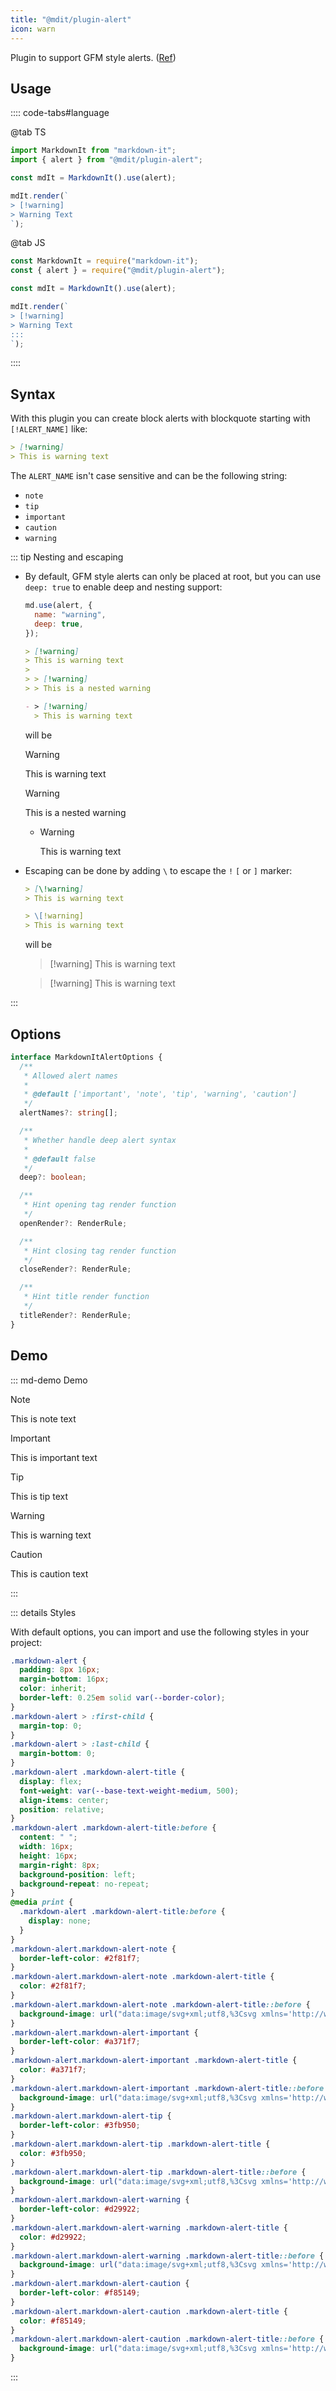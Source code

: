 ```yaml
---
title: "@mdit/plugin-alert"
icon: warn
---
```


Plugin to support GFM style alerts. ([Ref](https://github.com/orgs/community/discussions/16925))

<!-- more -->

## Usage

:::: code-tabs#language

@tab TS

```ts
import MarkdownIt from "markdown-it";
import { alert } from "@mdit/plugin-alert";

const mdIt = MarkdownIt().use(alert);

mdIt.render(`
> [!warning]
> Warning Text
`);
```

@tab JS

```js
const MarkdownIt = require("markdown-it");
const { alert } = require("@mdit/plugin-alert");

const mdIt = MarkdownIt().use(alert);

mdIt.render(`
> [!warning]
> Warning Text
:::
`);
```

::::

<!-- markdownlint-disable MD028 -->

## Syntax

With this plugin you can create block alerts with blockquote starting with `[!ALERT_NAME]` like:

```md
> [!warning]
> This is warning text
```

The `ALERT_NAME` isn't case sensitive and can be the following string:

- `note`
- `tip`
- `important`
- `caution`
- `warning`

::: tip Nesting and escaping

- By default, GFM style alerts can only be placed at root, but you can use `deep: true` to enable deep and nesting support:

  ```js
  md.use(alert, {
    name: "warning",
    deep: true,
  });
  ```

  ```md
  > [!warning]
  > This is warning text
  >
  > > [!warning]
  > > This is a nested warning

  - > [!warning]
    > This is warning text
  ```

  will be

  > [!warning]
  > This is warning text
  >
  > > [!warning]
  > > This is a nested warning

  - > [!warning]
    > This is warning text

- Escaping can be done by adding `\` to escape the `!` `[` or `]` marker:

  ```md
  > [\!warning]
  > This is warning text

  > \[!warning]
  > This is warning text
  ```

  will be

  > [\!warning]
  > This is warning text

  > \[!warning]
  > This is warning text

:::

## Options

```ts
interface MarkdownItAlertOptions {
  /**
   * Allowed alert names
   *
   * @default ['important', 'note', 'tip', 'warning', 'caution']
   */
  alertNames?: string[];

  /**
   * Whether handle deep alert syntax
   *
   * @default false
   */
  deep?: boolean;

  /**
   * Hint opening tag render function
   */
  openRender?: RenderRule;

  /**
   * Hint closing tag render function
   */
  closeRender?: RenderRule;

  /**
   * Hint title render function
   */
  titleRender?: RenderRule;
}
```

## Demo

::: md-demo Demo

> [!note]
> This is note text

> [!important]
> This is important text

> [!tip]
> This is tip text

> [!warning]
> This is warning text

> [!caution]
> This is caution text

:::

<!-- markdownlint-enable MD028 -->

::: details Styles

With default options, you can import and use the following styles in your project:

```css
.markdown-alert {
  padding: 8px 16px;
  margin-bottom: 16px;
  color: inherit;
  border-left: 0.25em solid var(--border-color);
}
.markdown-alert > :first-child {
  margin-top: 0;
}
.markdown-alert > :last-child {
  margin-bottom: 0;
}
.markdown-alert .markdown-alert-title {
  display: flex;
  font-weight: var(--base-text-weight-medium, 500);
  align-items: center;
  position: relative;
}
.markdown-alert .markdown-alert-title:before {
  content: " ";
  width: 16px;
  height: 16px;
  margin-right: 8px;
  background-position: left;
  background-repeat: no-repeat;
}
@media print {
  .markdown-alert .markdown-alert-title:before {
    display: none;
  }
}
.markdown-alert.markdown-alert-note {
  border-left-color: #2f81f7;
}
.markdown-alert.markdown-alert-note .markdown-alert-title {
  color: #2f81f7;
}
.markdown-alert.markdown-alert-note .markdown-alert-title::before {
  background-image: url("data:image/svg+xml;utf8,%3Csvg xmlns='http://www.w3.org/2000/svg' viewBox='0 0 16 16'%3E%3Cpath fill='%232f81f7' d='M0 8a8 8 0 1 1 16 0A8 8 0 0 1 0 8Zm8-6.5a6.5 6.5 0 1 0 0 13 6.5 6.5 0 0 0 0-13ZM6.5 7.75A.75.75 0 0 1 7.25 7h1a.75.75 0 0 1 .75.75v2.75h.25a.75.75 0 0 1 0 1.5h-2a.75.75 0 0 1 0-1.5h.25v-2h-.25a.75.75 0 0 1-.75-.75ZM8 6a1 1 0 1 1 0-2 1 1 0 0 1 0 2Z'/%3E%3C/svg%3E");
}
.markdown-alert.markdown-alert-important {
  border-left-color: #a371f7;
}
.markdown-alert.markdown-alert-important .markdown-alert-title {
  color: #a371f7;
}
.markdown-alert.markdown-alert-important .markdown-alert-title::before {
  background-image: url("data:image/svg+xml;utf8,%3Csvg xmlns='http://www.w3.org/2000/svg' viewBox='0 0 16 16'%3E%3Cpath fill='%23a371f7' d='M0 1.75C0 .784.784 0 1.75 0h12.5C15.216 0 16 .784 16 1.75v9.5A1.75 1.75 0 0 1 14.25 13H8.06l-2.573 2.573A1.458 1.458 0 0 1 3 14.543V13H1.75A1.75 1.75 0 0 1 0 11.25Zm1.75-.25a.25.25 0 0 0-.25.25v9.5c0 .138.112.25.25.25h2a.75.75 0 0 1 .75.75v2.19l2.72-2.72a.749.749 0 0 1 .53-.22h6.5a.25.25 0 0 0 .25-.25v-9.5a.25.25 0 0 0-.25-.25Zm7 2.25v2.5a.75.75 0 0 1-1.5 0v-2.5a.75.75 0 0 1 1.5 0ZM9 9a1 1 0 1 1-2 0 1 1 0 0 1 2 0Z'/%3E%3C/svg%3E");
}
.markdown-alert.markdown-alert-tip {
  border-left-color: #3fb950;
}
.markdown-alert.markdown-alert-tip .markdown-alert-title {
  color: #3fb950;
}
.markdown-alert.markdown-alert-tip .markdown-alert-title::before {
  background-image: url("data:image/svg+xml;utf8,%3Csvg xmlns='http://www.w3.org/2000/svg' viewBox='0 0 16 16'%3E%3Cpath fill='%233fb950' d='M8 1.5c-2.363 0-4 1.69-4 3.75 0 .984.424 1.625.984 2.304l.214.253c.223.264.47.556.673.848.284.411.537.896.621 1.49a.75.75 0 0 1-1.484.211c-.04-.282-.163-.547-.37-.847a8.456 8.456 0 0 0-.542-.68c-.084-.1-.173-.205-.268-.32C3.201 7.75 2.5 6.766 2.5 5.25 2.5 2.31 4.863 0 8 0s5.5 2.31 5.5 5.25c0 1.516-.701 2.5-1.328 3.259-.095.115-.184.22-.268.319-.207.245-.383.453-.541.681-.208.3-.33.565-.37.847a.751.751 0 0 1-1.485-.212c.084-.593.337-1.078.621-1.489.203-.292.45-.584.673-.848.075-.088.147-.173.213-.253.561-.679.985-1.32.985-2.304 0-2.06-1.637-3.75-4-3.75ZM5.75 12h4.5a.75.75 0 0 1 0 1.5h-4.5a.75.75 0 0 1 0-1.5ZM6 15.25a.75.75 0 0 1 .75-.75h2.5a.75.75 0 0 1 0 1.5h-2.5a.75.75 0 0 1-.75-.75Z'/%3E%3C/svg%3E");
}
.markdown-alert.markdown-alert-warning {
  border-left-color: #d29922;
}
.markdown-alert.markdown-alert-warning .markdown-alert-title {
  color: #d29922;
}
.markdown-alert.markdown-alert-warning .markdown-alert-title::before {
  background-image: url("data:image/svg+xml;utf8,%3Csvg xmlns='http://www.w3.org/2000/svg' viewBox='0 0 16 16'%3E%3Cpath fill='%23d29922' d='M6.457 1.047c.659-1.234 2.427-1.234 3.086 0l6.082 11.378A1.75 1.75 0 0 1 14.082 15H1.918a1.75 1.75 0 0 1-1.543-2.575Zm1.763.707a.25.25 0 0 0-.44 0L1.698 13.132a.25.25 0 0 0 .22.368h12.164a.25.25 0 0 0 .22-.368Zm.53 3.996v2.5a.75.75 0 0 1-1.5 0v-2.5a.75.75 0 0 1 1.5 0ZM9 11a1 1 0 1 1-2 0 1 1 0 0 1 2 0Z'/%3E%3C/svg%3E");
}
.markdown-alert.markdown-alert-caution {
  border-left-color: #f85149;
}
.markdown-alert.markdown-alert-caution .markdown-alert-title {
  color: #f85149;
}
.markdown-alert.markdown-alert-caution .markdown-alert-title::before {
  background-image: url("data:image/svg+xml;utf8,%3Csvg xmlns='http://www.w3.org/2000/svg' viewBox='0 0 16 16'%3E%3Cpath fill='%23f85149' d='M4.47.22A.749.749 0 0 1 5 0h6c.199 0 .389.079.53.22l4.25 4.25c.141.14.22.331.22.53v6a.749.749 0 0 1-.22.53l-4.25 4.25A.749.749 0 0 1 11 16H5a.749.749 0 0 1-.53-.22L.22 11.53A.749.749 0 0 1 0 11V5c0-.199.079-.389.22-.53Zm.84 1.28L1.5 5.31v5.38l3.81 3.81h5.38l3.81-3.81V5.31L10.69 1.5ZM8 4a.75.75 0 0 1 .75.75v3.5a.75.75 0 0 1-1.5 0v-3.5A.75.75 0 0 1 8 4Zm0 8a1 1 0 1 1 0-2 1 1 0 0 1 0 2Z'/%3E%3C/svg%3E");
}
```

:::
